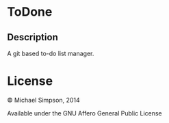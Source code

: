 # ToDone

## Description
A git based to-do list manager.

# License
© Michael Simpson, 2014

Available under the GNU Affero General Public License
